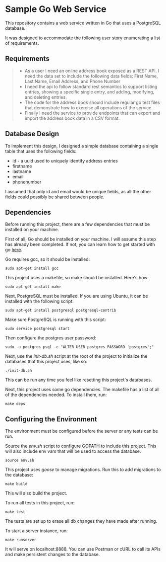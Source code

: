 # Sample Go Web Service

This repository contains a web service written in Go that uses a PostgreSQL database.

It was designed to accommodate the following user story enumerating a list of requirements.

## Requirements

> * As a user I need an online address book exposed as a REST API.  I need the data set to include the following data fields: 
First Name, Last Name, Email Address, and Phone Number
> * I need the api to follow standard rest semantics to support listing entries, showing a specific single entry, and adding, modifying, and deleting entries.  
> * The code for the address book should include regular go test files that demonstrate how to exercise all operations of the service.  
> * Finally I need the service to provide endpoints that can export and import the address book data in a CSV format. 

## Database Design

To implement this design, I designed a simple database containing a single table that uses the following fields:
* id - a uuid used to uniquely identify address entries
* firstname
* lastname
* email
* phonenumber

I assumed that only id and email would be unique fields, as all the other fields could possibly be shared between people.

## Dependencies

Before running this project, there are a few dependencies that must be installed on your machine.

First of all, Go should be installed on your machine. I will assume this step has already been completed. If not, you can learn how to get started with go [here](https://golang.org/doc/install).

Go requires gcc, so it should be installed:
```shell
sudo apt-get install gcc
```

This project uses a makefile, so make should be installed. Here's how:
```shell
sudo apt-get install make
```

Next, PostgreSQL must be installed. If you are using Ubuntu, it can be installed with the following script:
```shell
sudo apt-get install postgresql postgresql-contrib
```

Make sure PostgreSQL is running with this script:
```shell
sudo service postgresql start
```

Then configure the postgres user password:
```shell
sudo -u postgres psql -c "ALTER USER postgres PASSWORD 'postgres';"
```

Next, use the _init-db.sh_ script at the root of the project to initialize the databases that this project uses, like so:
```shell
./init-db.sh
```

This can be run any time you feel like resetting this project's databases.

Next, this project uses some go dependencies. The makefile has a list of all of the dependencies needed. To install them, run:
```shell
make deps
```

## Configuring the Environment

The environment must be configured before the server or any tests can be run.

Source the _env.sh_ script to configure GOPATH to include this project. This will also include env vars that will be used to access the database.
```shell
source env.sh
```

This project uses _goose_ to manage migrations. Run this to add migrations to the database:
```shell
make build
```
This will also build the project.

To run all tests in this project, run:
```shell
make test
```
The tests are set up to erase all db changes they have made after running.

To start a server instance, run:
```shell
make runserver
```
It will serve on localhost:8888. You can use Postman or cURL to call its APIs and make persistent changes to the database.
